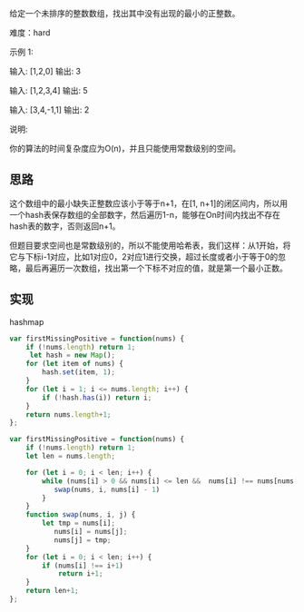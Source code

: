 给定一个未排序的整数数组，找出其中没有出现的最小的正整数。

难度：hard

示例 1:

输入: [1,2,0]
输出: 3

输入: [1,2,3,4]
输出: 5

输入: [3,4,-1,1]
输出: 2

说明:

你的算法的时间复杂度应为O(n)，并且只能使用常数级别的空间。

## 思路
这个数组中的最小缺失正整数应该小于等于n+1，在[1, n+1]的闭区间内，所以用一个hash表保存数组的全部数字，然后遍历1-n，能够在On时间内找出不存在hash表的数字，否则返回n+1。

但题目要求空间也是常数级别的，所以不能使用哈希表，我们这样：从1开始，将它与下标i-1对应，比如1对应0，2对应1进行交换，超过长度或者小于等于0的忽略，最后再遍历一次数组，找出第一个下标不对应的值，就是第一个最小正数。

## 实现
hashmap
```javascript
var firstMissingPositive = function(nums) {
    if (!nums.length) return 1;
     let hash = new Map();
    for (let item of nums) {
        hash.set(item, 1);
    }
    for (let i = 1; i <= nums.length; i++) {
        if (!hash.has(i)) return i;
    }
    return nums.length+1;
};
```

```javascript
var firstMissingPositive = function(nums) {
    if (!nums.length) return 1;
    let len = nums.length;

    for (let i = 0; i < len; i++) {
        while (nums[i] > 0 && nums[i] <= len &&  nums[i] !== nums[nums[i] - 1]) {
           swap(nums, i, nums[i] - 1)
        }
    }
    function swap(nums, i, j) {
        let tmp = nums[i];
           nums[i] = nums[j];
           nums[j] = tmp;
    }
    for (let i = 0; i < len; i++) {
        if (nums[i] !== i+1) 
            return i+1;
    }
    return len+1;
};
```